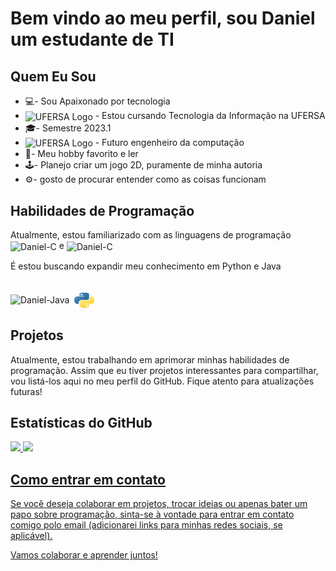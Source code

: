 # Bem vindo ao meu perfil, sou Daniel um estudante de TI 

## Quem Eu Sou

- 💻- Sou Apaixonado por tecnologia
- <img align="center" src="https://i0.wp.com/assecom.ufersa.edu.br/wp-content/uploads/sites/24/2014/09/PNG-bras%C3%A3o-Ufersa.png?w=400&ssl=1" alt="UFERSA Logo" width="18" height="28"/> - Estou cursando Tecnologia da Informação na UFERSA
- 🎓- Semestre 2023.1
- <img align="center" src="https://github.com/DanielNeres/DanielNeres/assets/146374053/24cec422-4028-4421-9b8b-f2bf12cd4678" alt="UFERSA Logo" width="18" height="18"/> - Futuro engenheiro da computação
- 📖- Meu hobby favorito e ler
- 🕹️- Planejo criar um jogo 2D, puramente de minha autoria
- ⚙️- gosto de procurar entender como as coisas funcionam


## Habilidades de Programação

Atualmente, estou familiarizado com as linguagens de programação <img align="center" alt="Daniel-C" height="25" width="25" src="https://cdn.jsdelivr.net/gh/devicons/devicon/icons/c/c-original.svg"> e <img align="center" alt="Daniel-C" height="25" width="25" src="https://github.com/DanielNeres/DanielNeres/assets/146374053/e9ee1488-cf65-4e3e-8af8-32894d222fb9">

É estou buscando expandir meu conhecimento em Python e Java
<div style="display: inline_block"><br>
<img align="center" alt="Daniel-Java" height="30" width="40" src="https://cdn.jsdelivr.net/gh/devicons/devicon/icons/java/java-original.svg">
<img align="center" alt="Daniel-Python" height="30" width="40" src="https://raw.githubusercontent.com/devicons/devicon/master/icons/python/python-original.svg">
</div>
  
## Projetos

Atualmente, estou trabalhando em aprimorar minhas habilidades de programação. Assim que eu tiver projetos interessantes para compartilhar, vou listá-los aqui no meu perfil do GitHub. Fique atento para atualizações futuras!

## Estatísticas do GitHub

<div>
<a href="https://beacons.ai/DanielNeres">
  <img height="180em" src="https://github-readme-stats.vercel.app/api?username=DanielNeres&show_icons=true&theme=dark&include_all_commits=true&count_private=true"/>
  <img height="180em" src="https://github-readme-stats.vercel.app/api/top-langs/?username=DanielNeres&show&layout=compact&langs=16&theme=dark"/>
<div>

## Como entrar em contato

Se você deseja colaborar em projetos, trocar ideias ou apenas bater um papo sobre programação, sinta-se à vontade para entrar em contato comigo polo email
(adicionarei links para minhas redes sociais, se aplicável).

Vamos colaborar e aprender juntos!
